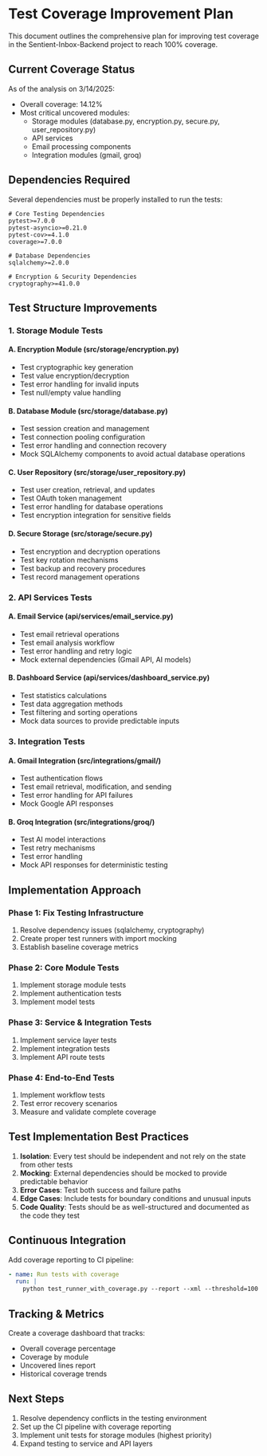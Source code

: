 # Test Coverage Improvement Plan

This document outlines the comprehensive plan for improving test coverage in the Sentient-Inbox-Backend project to reach 100% coverage.

## Current Coverage Status

As of the analysis on 3/14/2025:
* Overall coverage: 14.12%
* Most critical uncovered modules:
  * Storage modules (database.py, encryption.py, secure.py, user_repository.py)
  * API services
  * Email processing components
  * Integration modules (gmail, groq)

## Dependencies Required

Several dependencies must be properly installed to run the tests:

```
# Core Testing Dependencies
pytest>=7.0.0
pytest-asyncio>=0.21.0
pytest-cov>=4.1.0
coverage>=7.0.0

# Database Dependencies
sqlalchemy>=2.0.0

# Encryption & Security Dependencies
cryptography>=41.0.0
```

## Test Structure Improvements

### 1. Storage Module Tests

#### A. Encryption Module (src/storage/encryption.py)
* Test cryptographic key generation
* Test value encryption/decryption
* Test error handling for invalid inputs
* Test null/empty value handling

#### B. Database Module (src/storage/database.py)
* Test session creation and management
* Test connection pooling configuration
* Test error handling and connection recovery
* Mock SQLAlchemy components to avoid actual database operations

#### C. User Repository (src/storage/user_repository.py)
* Test user creation, retrieval, and updates
* Test OAuth token management
* Test error handling for database operations
* Test encryption integration for sensitive fields

#### D. Secure Storage (src/storage/secure.py)
* Test encryption and decryption operations
* Test key rotation mechanisms
* Test backup and recovery procedures
* Test record management operations

### 2. API Services Tests

#### A. Email Service (api/services/email_service.py)
* Test email retrieval operations
* Test email analysis workflow
* Test error handling and retry logic
* Mock external dependencies (Gmail API, AI models)

#### B. Dashboard Service (api/services/dashboard_service.py)
* Test statistics calculations
* Test data aggregation methods
* Test filtering and sorting operations
* Mock data sources to provide predictable inputs

### 3. Integration Tests

#### A. Gmail Integration (src/integrations/gmail/)
* Test authentication flows
* Test email retrieval, modification, and sending
* Test error handling for API failures
* Mock Google API responses

#### B. Groq Integration (src/integrations/groq/)
* Test AI model interactions
* Test retry mechanisms
* Test error handling
* Mock API responses for deterministic testing

## Implementation Approach

### Phase 1: Fix Testing Infrastructure
1. Resolve dependency issues (sqlalchemy, cryptography)
2. Create proper test runners with import mocking
3. Establish baseline coverage metrics

### Phase 2: Core Module Tests
1. Implement storage module tests
2. Implement authentication tests
3. Implement model tests

### Phase 3: Service & Integration Tests
1. Implement service layer tests
2. Implement integration tests
3. Implement API route tests

### Phase 4: End-to-End Tests
1. Implement workflow tests
2. Test error recovery scenarios
3. Measure and validate complete coverage

## Test Implementation Best Practices

1. **Isolation**: Every test should be independent and not rely on the state from other tests
2. **Mocking**: External dependencies should be mocked to provide predictable behavior
3. **Error Cases**: Test both success and failure paths
4. **Edge Cases**: Include tests for boundary conditions and unusual inputs
5. **Code Quality**: Tests should be as well-structured and documented as the code they test

## Continuous Integration

Add coverage reporting to CI pipeline:
```yaml
- name: Run tests with coverage
  run: |
    python test_runner_with_coverage.py --report --xml --threshold=100
```

## Tracking & Metrics

Create a coverage dashboard that tracks:
* Overall coverage percentage
* Coverage by module
* Uncovered lines report
* Historical coverage trends

## Next Steps

1. Resolve dependency conflicts in the testing environment
2. Set up the CI pipeline with coverage reporting
3. Implement unit tests for storage modules (highest priority)
4. Expand testing to service and API layers
